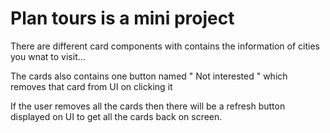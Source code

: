# Plan tours is a mini project

There are different card components with contains the information of cities you wnat to visit...

The cards also contains one button named " Not interested " which removes that card from UI on clicking it

If the user removes all the cards then there will be a refresh button displayed on UI to get all the cards back on screen.
